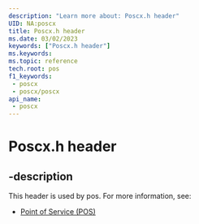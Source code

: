 ```yaml
---
description: "Learn more about: Poscx.h header"
UID: NA:poscx
title: Poscx.h header
ms.date: 03/02/2023
keywords: ["Poscx.h header"]
ms.keywords: 
ms.topic: reference
tech.root: pos
f1_keywords:
 - poscx
 - poscx/poscx
api_name:
 - poscx
---
```


# Poscx.h header

## -description

This header is used by pos. For more information, see:

- [Point of Service (POS)](../_pos/index.md)
